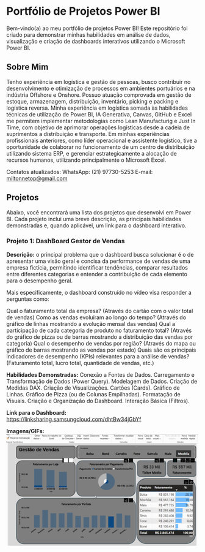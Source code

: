 # Portfólio de Projetos Power BI

Bem-vindo(a) ao meu portfólio de projetos Power BI! Este repositório foi criado para demonstrar minhas habilidades em análise de dados, visualização e criação de dashboards interativos utilizando o Microsoft Power BI.

## Sobre Mim

Tenho experiência em logística e gestão de pessoas, busco contribuir no desenvolvimento e otimização de processos em ambientes portuários e na indústria Offshore e Onshore. Possuo atuação comprovada em gestão de estoque, armazenagem, distribuição, inventário, picking e packing e logística reversa. Minha experiência em logística somada às habilidades técnicas de utilização de Power BI, IA Generativa, Canvas, GitHub e Excel me permitem implementar metodologias como Lean Manufacturig e Just In Time, com objetivo de aprimorar operações logísticas desde a cadeia de suprimentos a distribuição e transporte.
Em minhas experiências profissionais anteriores, como líder operacional e assistente logístico, tive a oportunidade de colaborar no funcionamento de um centro de distribuição utilizando sistema ERP, e gerenciar estrategicamente a alocação de recursos humanos, utilizando principalmente o Microsoft Excel.

Contatos atualizados: 
WhatsApp: (21) 97730-5253
E-mail: miltonnetop@gmail.com

## Projetos

Abaixo, você encontrará uma lista dos projetos que desenvolvi em Power BI. Cada projeto inclui uma breve descrição, as principais habilidades demonstradas e, quando aplicável, um link para o dashboard interativo.

### Projeto 1: DashBoard Gestor de Vendas

**Descrição:** o principal problema que o dashboard busca solucionar é o de apresentar uma visão geral e concisa da performance de vendas de uma empresa fictícia, permitindo identificar tendências, comparar resultados entre diferentes categorias e entender a contribuição de cada elemento para o desempenho geral.

Mais especificamente, o dashboard construído no vídeo visa responder a perguntas como:

Qual o faturamento total da empresa? (Através do cartão com o valor total de vendas)
Como as vendas evoluíram ao longo do tempo? (Através do gráfico de linhas mostrando a evolução mensal das vendas)
Qual a participação de cada categoria de produto no faturamento total? (Através do gráfico de pizza ou de barras mostrando a distribuição das vendas por categoria)
Qual o desempenho de vendas por região? (Através do mapa ou gráfico de barras mostrando as vendas por estado)
Quais são os principais indicadores de desempenho (KPIs) relevantes para a análise de vendas? (Faturamento total, lucro total, quantidade de vendas, etc.)

**Habilidades Demonstradas:**
Conexão a Fontes de Dados.
Carregamento e Transformação de Dados (Power Query).
Modelagem de Dados. 
Criação de Medidas DAX.
Criação de Visualizações.
Cartões (Cards).
Gráfico de Linhas.
Gráfico de Pizza (ou de Colunas Empilhadas).
Formatação de Visuais.
Criação e Organização do Dashboard.
Interação Básica (Filtros).

**Link para o Dashboard:** https://linksharing.samsungcloud.com/dhtBw34jGbYf

**Imagens/GIFs:** ![Demonstração do dashboard Power BI](Piloto.gif)

